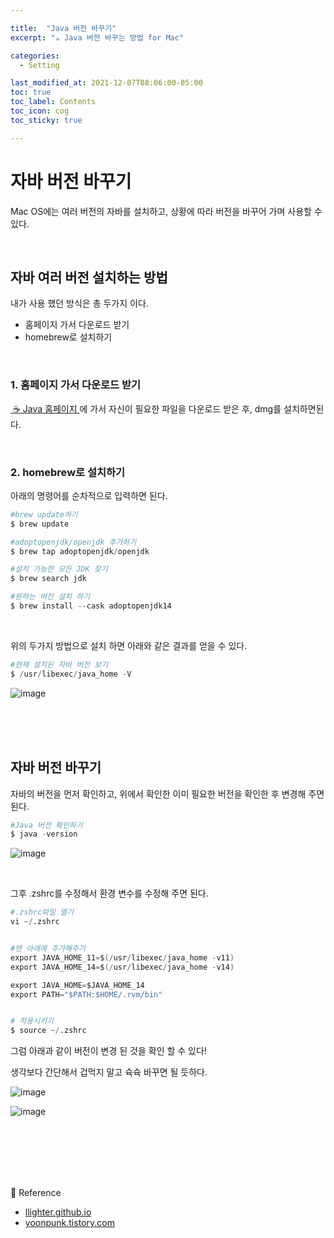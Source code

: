 ```yaml
---

title:  "Java 버전 바꾸기"
excerpt: "☕️ Java 버전 바꾸는 방법 for Mac"

categories:
  - Setting

last_modified_at: 2021-12-07T08:06:00-05:00
toc: true
toc_label: Contents
toc_icon: cog
toc_sticky: true

---
```




# 자바 버전 바꾸기

Mac OS에는 여러 버전의 자바를 설치하고, 상황에 따라 버전을 바꾸어 가며 사용할 수 있다.

<br />

## 자바 여러 버전 설치하는 방법

내가 사용 했던 방식은 총 두가지 이다.

- 홈페이지 가서 다운로드 받기
- homebrew로 설치하기

<br />

### 1. 홈페이지 가서 다운로드 받기

<a href="https://www.oracle.com/java/technologies/downloads/" target="_blank"> ☕️ Java 홈페이지 </a>에 가서 자신이 필요한 파일을 다운로드 받은 후, dmg를 설치하면된다. 

<br />

### 2. homebrew로 설치하기

아래의 명령어를 순차적으로 입력하면 된다.

```s
#brew update하기
$ brew update

#adoptopenjdk/openjdk 추가하기
$ brew tap adoptopenjdk/openjdk

#설치 가능한 모든 JDK 찾기
$ brew search jdk

#원하는 버전 설치 하기 
$ brew install --cask adoptopenjdk14
```

<br />

위의 두가지 방법으로 설치 하면 아래와 같은 결과를 얻을 수 있다. 

```s
#현재 설치된 자바 버전 보기
$ /usr/libexec/java_home -V
```

![image](https://user-images.githubusercontent.com/42812764/145034118-c086f252-8a67-40c3-97f3-55c2d968740e.png)



<br />

<br />

<br />

## 자바 버전 바꾸기

자바의 버전을 먼저 확인하고, 위에서 확인한 이미 필요한 버전을 확인한 후 변경해 주면 된다.

```s
#Java 버전 확인하기
$ java -version
```

![image](https://user-images.githubusercontent.com/42812764/145034000-aec5e92a-667a-45e9-92c1-3af1ea603ead.png)

<br />

그후 .zshrc를 수정해서 환경 변수를 수정해 주면 된다. 

```s
#.zshrc파일 열기
vi ~/.zshrc


#맨 아래에 추가해주기
export JAVA_HOME_11=$(/usr/libexec/java_home -v11)
export JAVA_HOME_14=$(/usr/libexec/java_home -v14)

export JAVA_HOME=$JAVA_HOME_14
export PATH="$PATH:$HOME/.rvm/bin"


# 적용시키기
$ source ~/.zshrc

```



그럼 아래과 같이 버전이 변경 된 것을 확인 할 수 있다! 

생각보다 간단해서 겁먹지 말고 슉슉 바꾸면 될 듯하다.

![image](https://user-images.githubusercontent.com/42812764/145031700-5546f61f-0ddb-4941-819f-92564fb1b2d4.png)

![image](https://user-images.githubusercontent.com/42812764/145032367-1363ba1a-430b-44b3-817d-13f3037bdf9f.png)



<br />

<br />

<br />

<br />

<br />





🌿 Reference

- <a href="https://llighter.github.io/install-java-on-mac/" target="_blank">llighter.github.io</a>
- <a href="https://yoonpunk.tistory.com/11" target="_blank">yoonpunk.tistory.com</a>

